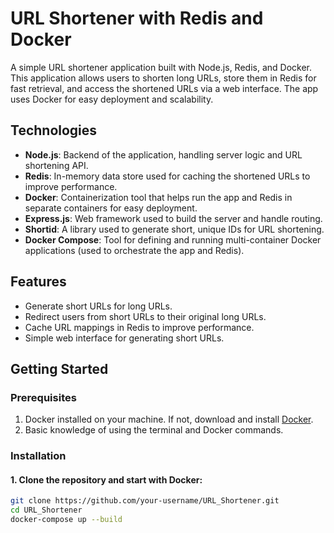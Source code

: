# URL Shortener with Redis and Docker

A simple URL shortener application built with Node.js, Redis, and Docker. This application allows users to shorten long URLs, store them in Redis for fast retrieval, and access the shortened URLs via a web interface. The app uses Docker for easy deployment and scalability.

## Technologies

- **Node.js**: Backend of the application, handling server logic and URL shortening API.
- **Redis**: In-memory data store used for caching the shortened URLs to improve performance.
- **Docker**: Containerization tool that helps run the app and Redis in separate containers for easy deployment.
- **Express.js**: Web framework used to build the server and handle routing.
- **Shortid**: A library used to generate short, unique IDs for URL shortening.
- **Docker Compose**: Tool for defining and running multi-container Docker applications (used to orchestrate the app and Redis).

## Features

- Generate short URLs for long URLs.
- Redirect users from short URLs to their original long URLs.
- Cache URL mappings in Redis to improve performance.
- Simple web interface for generating short URLs.

## Getting Started

### Prerequisites

1. Docker installed on your machine. If not, download and install [Docker](https://www.docker.com/products/docker-desktop).
2. Basic knowledge of using the terminal and Docker commands.

### Installation

#### 1. Clone the repository and start with Docker:

```bash
git clone https://github.com/your-username/URL_Shortener.git
cd URL_Shortener
docker-compose up --build


